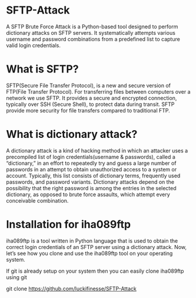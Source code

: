 # SFTP-Attack
A SFTP Brute Force Attack is a Python-based tool designed to perform dictionary attacks on SFTP servers. It systematically attempts various username and password combinations from a predefined list to capture valid login credentials.

# What is SFTP?
SFTP(Secure File Transfer Protocol), is a new and secure version of FTP(File Transfer Protocol). For transferring files between computers over a network we use SFTP. It provides a secure and encrypted connection, typically over SSH (Secure Shell), to protect data during transit. SFTP provide more security for file transfers compared to traditional FTP.

# What is dictionary attack?
A dictionary attack is a kind of hacking method in which an attacker uses a precompiled list of login credentials(username & passwords), called a “dictionary,” in an effort to repeatedly try and guess a large number of passwords in an attempt to obtain unauthorized access to a system or account. Typically, this list consists of dictionary terms, frequently used passwords, and password variants. Dictionary attacks depend on the possibility that the right password is among the entries in the selected dictionary, as opposed to brute force assaults, which attempt every conceivable combination.

# Installation for iha089ftp
iha089ftp is a tool written in Python language that is used to obtain the correct login credentials of an SFTP server using a dictionary attack. Now, let’s see how you clone and use the iha089ftp tool on your operating system.

If git is already setup on your system then you can easily clone iha089ftp using git

git clone https://github.com/luckifinesse/SFTP-Attack
